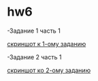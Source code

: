 # hw6
-Задание 1 часть 1

[скриншот к 1-ому заданию](https://github.com/supergroup176/hw6/blob/master/2018-04-07_16-33-11.png)

-Задание 2 часть 1 

[скриншот ко 2-ому заданию]()
